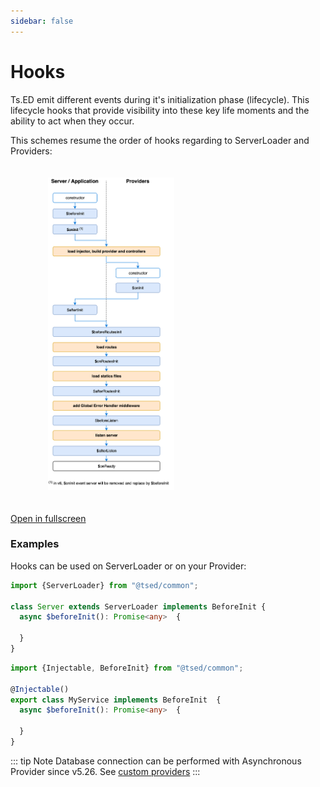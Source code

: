 ```yaml
---
sidebar: false
---
```

# Hooks

Ts.ED emit different events during it's initialization
phase (lifecycle). This lifecycle hooks that provide visibility into these key life moments and the ability to act
when they occur.

This schemes resume the order of hooks regarding to ServerLoader and Providers:

<figure><img src="./../assets/hooks-in-sequence.png" style="max-height: 500px; padding: 20px"></figure>

[Open in fullscreen](/assets/img/hooks-in-sequence.png)

### Examples

Hooks can be used on ServerLoader or on your Provider:
```typescript
import {ServerLoader} from "@tsed/common";

class Server extends ServerLoader implements BeforeInit {
  async $beforeInit(): Promise<any>  {
    
  }
}
```

```typescript
import {Injectable, BeforeInit} from "@tsed/common";

@Injectable()
export class MyService implements BeforeInit  {
  async $beforeInit(): Promise<any>  {
    
  }
}
```

::: tip Note
Database connection can be performed with Asynchronous Provider since v5.26. See [custom providers](/docs/custom-providers.md)
:::
